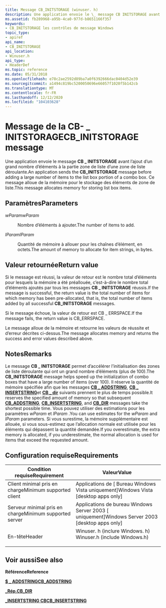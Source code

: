 ```yaml
---
title: Message CB_INITSTORAGE (winuser. h)
description: Une application envoie le \_ message CB INITSTORAGE avant l’ajout d’un grand nombre d’éléments à la partie zone de liste d’une zone de liste déroulante. Ce message alloue de la mémoire pour le stockage des éléments de zone de liste.
ms.assetid: fb289968-a95b-4ca0-977d-b8651166f357
keywords:
- CB_INITSTORAGE les contrôles de message Windows
topic_type:
- apiref
api_name:
- CB_INITSTORAGE
api_location:
- Winuser.h
api_type:
- HeaderDef
ms.topic: reference
ms.date: 05/31/2018
ms.openlocfilehash: e78c2ae2592d89ba7a0f6392666dac0404d52e39
ms.sourcegitcommit: a1494c819bc5200050696e66057f1020f5b142cb
ms.translationtype: MT
ms.contentlocale: fr-FR
ms.lasthandoff: 12/12/2020
ms.locfileid: "104103628"
---
```

# <a name="cb_initstorage-message"></a><span data-ttu-id="ab040-105">Message de la CB- \_ INITSTORAGE</span><span class="sxs-lookup"><span data-stu-id="ab040-105">CB\_INITSTORAGE message</span></span>

<span data-ttu-id="ab040-106">Une application envoie le message **CB \_ INITSTORAGE** avant l’ajout d’un grand nombre d’éléments à la partie zone de liste d’une zone de liste déroulante.</span><span class="sxs-lookup"><span data-stu-id="ab040-106">An application sends the **CB\_INITSTORAGE** message before adding a large number of items to the list box portion of a combo box.</span></span> <span data-ttu-id="ab040-107">Ce message alloue de la mémoire pour le stockage des éléments de zone de liste.</span><span class="sxs-lookup"><span data-stu-id="ab040-107">This message allocates memory for storing list box items.</span></span>

## <a name="parameters"></a><span data-ttu-id="ab040-108">Paramètres</span><span class="sxs-lookup"><span data-stu-id="ab040-108">Parameters</span></span>

<dl> <dt>

<span data-ttu-id="ab040-109">*wParam*</span><span class="sxs-lookup"><span data-stu-id="ab040-109">*wParam*</span></span> 
</dt> <dd>

<span data-ttu-id="ab040-110">Nombre d’éléments à ajouter.</span><span class="sxs-lookup"><span data-stu-id="ab040-110">The number of items to add.</span></span>

</dd> <dt>

<span data-ttu-id="ab040-111">*lParam*</span><span class="sxs-lookup"><span data-stu-id="ab040-111">*lParam*</span></span> 
</dt> <dd>

<span data-ttu-id="ab040-112">Quantité de mémoire à allouer pour les chaînes d’élément, en octets.</span><span class="sxs-lookup"><span data-stu-id="ab040-112">The amount of memory to allocate for item strings, in bytes.</span></span>

</dd> </dl>

## <a name="return-value"></a><span data-ttu-id="ab040-113">Valeur retournée</span><span class="sxs-lookup"><span data-stu-id="ab040-113">Return value</span></span>

<span data-ttu-id="ab040-114">Si le message est réussi, la valeur de retour est le nombre total d’éléments pour lesquels la mémoire a été préallouée, c’est-à-dire le nombre total d’éléments ajoutés par tous les messages **CB \_ INITSTORAGE** réussis.</span><span class="sxs-lookup"><span data-stu-id="ab040-114">If the message is successful, the return value is the total number of items for which memory has been pre-allocated, that is, the total number of items added by all successful **CB\_INITSTORAGE** messages.</span></span>

<span data-ttu-id="ab040-115">Si le message échoue, la valeur de retour est CB \_ ERRSPACE.</span><span class="sxs-lookup"><span data-stu-id="ab040-115">If the message fails, the return value is CB\_ERRSPACE.</span></span>

<span data-ttu-id="ab040-116">Le message alloue de la mémoire et retourne les valeurs de réussite et d’erreur décrites ci-dessus.</span><span class="sxs-lookup"><span data-stu-id="ab040-116">The message allocates memory and returns the success and error values described above.</span></span>

## <a name="remarks"></a><span data-ttu-id="ab040-117">Notes</span><span class="sxs-lookup"><span data-stu-id="ab040-117">Remarks</span></span>

<span data-ttu-id="ab040-118">Le message **CB \_ INITSTORAGE** permet d’accélérer l’initialisation des zones de liste déroulante qui ont un grand nombre d’éléments (plus de 100).</span><span class="sxs-lookup"><span data-stu-id="ab040-118">The **CB\_INITSTORAGE** message helps speed up the initialization of combo boxes that have a large number of items (over 100).</span></span> <span data-ttu-id="ab040-119">Il réserve la quantité de mémoire spécifiée afin que les messages [**CB \_ ADDSTRING**](cb-addstring.md), [**CB \_ INSERTSTRING**](cb-insertstring.md)et [**CB \_ dir**](cb-dir.md) suivants prennent le plus de temps possible.</span><span class="sxs-lookup"><span data-stu-id="ab040-119">It reserves the specified amount of memory so that subsequent [**CB\_ADDSTRING**](cb-addstring.md), [**CB\_INSERTSTRING**](cb-insertstring.md), and [**CB\_DIR**](cb-dir.md) messages take the shortest possible time.</span></span> <span data-ttu-id="ab040-120">Vous pouvez utiliser des estimations pour les paramètres *wParam* et *lParam* .</span><span class="sxs-lookup"><span data-stu-id="ab040-120">You can use estimates for the *wParam* and *lParam* parameters.</span></span> <span data-ttu-id="ab040-121">Si vous surestime, la mémoire supplémentaire est allouée, si vous sous-estimez que l’allocation normale est utilisée pour les éléments qui dépassent la quantité demandée.</span><span class="sxs-lookup"><span data-stu-id="ab040-121">If you overestimate, the extra memory is allocated, if you underestimate, the normal allocation is used for items that exceed the requested amount.</span></span>

## <a name="requirements"></a><span data-ttu-id="ab040-122">Configuration requise</span><span class="sxs-lookup"><span data-stu-id="ab040-122">Requirements</span></span>



| <span data-ttu-id="ab040-123">Condition requise</span><span class="sxs-lookup"><span data-stu-id="ab040-123">Requirement</span></span> | <span data-ttu-id="ab040-124">Valeur</span><span class="sxs-lookup"><span data-stu-id="ab040-124">Value</span></span> |
|-------------------------------------|----------------------------------------------------------------------------------------------------------|
| <span data-ttu-id="ab040-125">Client minimal pris en charge</span><span class="sxs-lookup"><span data-stu-id="ab040-125">Minimum supported client</span></span><br/> | <span data-ttu-id="ab040-126">Applications de \[ Bureau Windows Vista uniquement\]</span><span class="sxs-lookup"><span data-stu-id="ab040-126">Windows Vista \[desktop apps only\]</span></span><br/>                                                           |
| <span data-ttu-id="ab040-127">Serveur minimal pris en charge</span><span class="sxs-lookup"><span data-stu-id="ab040-127">Minimum supported server</span></span><br/> | <span data-ttu-id="ab040-128">Applications de bureau Windows Server 2003 \[ uniquement\]</span><span class="sxs-lookup"><span data-stu-id="ab040-128">Windows Server 2003 \[desktop apps only\]</span></span><br/>                                                     |
| <span data-ttu-id="ab040-129">En-tête</span><span class="sxs-lookup"><span data-stu-id="ab040-129">Header</span></span><br/>                   | <dl> <span data-ttu-id="ab040-130"><dt>Winuser. h (inclure Windows. h)</dt></span><span class="sxs-lookup"><span data-stu-id="ab040-130"><dt>Winuser.h (include Windows.h)</dt></span></span> </dl> |



## <a name="see-also"></a><span data-ttu-id="ab040-131">Voir aussi</span><span class="sxs-lookup"><span data-stu-id="ab040-131">See also</span></span>

<dl> <dt>

<span data-ttu-id="ab040-132">**Référence**</span><span class="sxs-lookup"><span data-stu-id="ab040-132">**Reference**</span></span>
</dt> <dt>

[<span data-ttu-id="ab040-133">**$ \_ ADDSTRING**</span><span class="sxs-lookup"><span data-stu-id="ab040-133">**CB\_ADDSTRING**</span></span>](cb-addstring.md)
</dt> <dt>

[<span data-ttu-id="ab040-134">**\_Rép.**</span><span class="sxs-lookup"><span data-stu-id="ab040-134">**CB\_DIR**</span></span>](cb-dir.md)
</dt> <dt>

[<span data-ttu-id="ab040-135">**\_INSERTSTRING CB**</span><span class="sxs-lookup"><span data-stu-id="ab040-135">**CB\_INSERTSTRING**</span></span>](cb-insertstring.md)
</dt> </dl>

 

 






